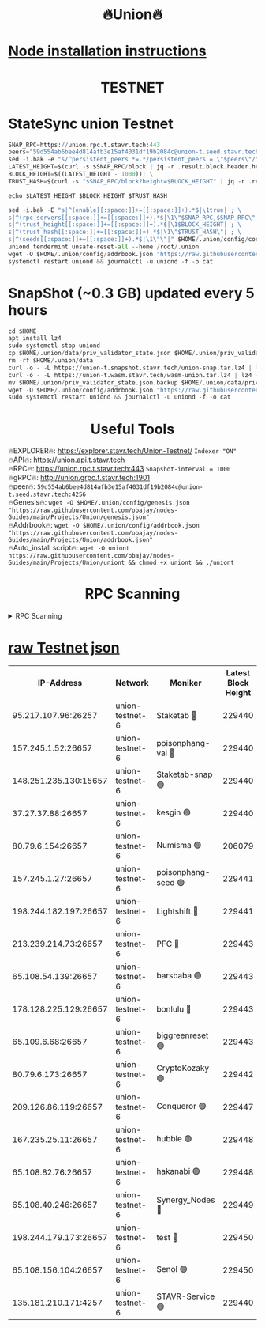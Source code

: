 <h1 align="center"> 🔥Union🔥</h1>

[Node installation instructions](https://github.com/obajay/nodes-Guides/tree/main/Projects/Union)
=

<h1 align="center"> TESTNET</h1>

# StateSync union Testnet
```python
SNAP_RPC=https://union.rpc.t.stavr.tech:443
peers="59d554ab6bee4d814afb3e15af4031df19b2084c@union-t.seed.stavr.tech:4256"
sed -i.bak -e "s/^persistent_peers *=.*/persistent_peers = \"$peers\"/" $HOME/.union/config/config.toml
LATEST_HEIGHT=$(curl -s $SNAP_RPC/block | jq -r .result.block.header.height); \
BLOCK_HEIGHT=$((LATEST_HEIGHT - 1000)); \
TRUST_HASH=$(curl -s "$SNAP_RPC/block?height=$BLOCK_HEIGHT" | jq -r .result.block_id.hash)

echo $LATEST_HEIGHT $BLOCK_HEIGHT $TRUST_HASH

sed -i.bak -E "s|^(enable[[:space:]]+=[[:space:]]+).*$|\1true| ; \
s|^(rpc_servers[[:space:]]+=[[:space:]]+).*$|\1\"$SNAP_RPC,$SNAP_RPC\"| ; \
s|^(trust_height[[:space:]]+=[[:space:]]+).*$|\1$BLOCK_HEIGHT| ; \
s|^(trust_hash[[:space:]]+=[[:space:]]+).*$|\1\"$TRUST_HASH\"| ; \
s|^(seeds[[:space:]]+=[[:space:]]+).*$|\1\"\"|" $HOME/.union/config/config.toml
uniond tendermint unsafe-reset-all --home /root/.union
wget -O $HOME/.union/config/addrbook.json "https://raw.githubusercontent.com/obajay/nodes-Guides/main/Projects/Union/addrbook.json"
systemctl restart uniond && journalctl -u uniond -f -o cat
```
# SnapShot (~0.3 GB) updated every 5 hours
```python
cd $HOME
apt install lz4
sudo systemctl stop uniond
cp $HOME/.union/data/priv_validator_state.json $HOME/.union/priv_validator_state.json.backup
rm -rf $HOME/.union/data
curl -o - -L https://union-t.snapshot.stavr.tech/union-snap.tar.lz4 | lz4 -c -d - | tar -x -C $HOME/.union --strip-components 2
curl -o - -L https://union-t.wasm.stavr.tech/wasm-union.tar.lz4 | lz4 -c -d - | tar -x -C $HOME/.union --strip-components 2
mv $HOME/.union/priv_validator_state.json.backup $HOME/.union/data/priv_validator_state.json
wget -O $HOME/.union/config/addrbook.json "https://raw.githubusercontent.com/obajay/nodes-Guides/main/Projects/Union/addrbook.json"
sudo systemctl restart uniond && journalctl -u uniond -f -o cat
```
 <h1 align="center"> Useful Tools</h1>
 
🔥EXPLORER🔥: https://explorer.stavr.tech/Union-Testnet/        `Indexer "ON"` \
🔥API🔥:      https://union.api.t.stavr.tech \
🔥RPC🔥:      https://union.rpc.t.stavr.tech:443              `Snapshot-interval = 1000` \
🔥gRPC🔥:     http://union.grpc.t.stavr.tech:1901 \
🔥peer🔥:     `59d554ab6bee4d814afb3e15af4031df19b2084c@union-t.seed.stavr.tech:4256` \
🔥Genesis🔥:     `wget -O $HOME/.union/config/genesis.json "https://raw.githubusercontent.com/obajay/nodes-Guides/main/Projects/Union/genesis.json"` \
🔥Addrbook🔥: ```wget -O $HOME/.union/config/addrbook.json "https://raw.githubusercontent.com/obajay/nodes-Guides/main/Projects/Union/addrbook.json"``` \
🔥Auto_install script🔥:  `wget -O uniont https://raw.githubusercontent.com/obajay/nodes-Guides/main/Projects/Union/uniont && chmod +x uniont && ./uniont`

<h1 align="center"> RPC Scanning</h1>

<details>
<summary>RPC Scanning</summary>

<h2 align="center"> We scan nodes in real time every 4 hours. And we provide the final result of RPC endpoints.
We cannot influence the operation of these nodes in any way. </h2>


```python
If Voting Power is higher than 0 --> then the Node is a validator of the network and may be subject to attack and be a potential threat to the chain.
```
```python
We marked such validators with a red symbol
```

</details>

[raw Testnet json](https://rpc-check.uniont.stavr.tech/uniont/rpc-uniont-result.json)
=



<table><tr><th>IP-Address</th><th>Network</th><th>Moniker</th><th>Latest Block Height</th><th>Earliest Block Height</th><th>Catching Up</th><th>Tx Index</th><th>Voting Power</th><th>Scan Time</th></tr><tr><td>95.217.107.96:26257</td><td>union-testnet-6</td><td>Staketab 🔴</td><td>229440</td><td>1</td><td>False</td><td>on</td><td>1000002</td><td>2024-02-28T15:25:03.011248111UTC</td></tr><tr><td>157.245.1.52:26657</td><td>union-testnet-6</td><td>poisonphang-val 🔴</td><td>229440</td><td>1</td><td>False</td><td>on</td><td>1000000</td><td>2024-02-28T15:25:03.622015625UTC</td></tr><tr><td>148.251.235.130:15657</td><td>union-testnet-6</td><td>Staketab-snap 🟢</td><td>229440</td><td>1</td><td>False</td><td>on</td><td>0</td><td>2024-02-28T15:25:04.176562900UTC</td></tr><tr><td>37.27.37.88:26657</td><td>union-testnet-6</td><td>kesgin 🟢</td><td>229440</td><td>1</td><td>False</td><td>on</td><td>0</td><td>2024-02-28T15:25:04.493979267UTC</td></tr><tr><td>80.79.6.154:26657</td><td>union-testnet-6</td><td>Numisma 🟢</td><td>206079</td><td>1</td><td>False</td><td>on</td><td>0</td><td>2024-02-28T15:25:08.919356487UTC</td></tr><tr><td>157.245.1.27:26657</td><td>union-testnet-6</td><td>poisonphang-seed 🟢</td><td>229441</td><td>1</td><td>False</td><td>on</td><td>0</td><td>2024-02-28T15:25:09.527154129UTC</td></tr><tr><td>198.244.182.197:26657</td><td>union-testnet-6</td><td>Lightshift 🔴</td><td>229441</td><td>1</td><td>False</td><td>on</td><td>1000000</td><td>2024-02-28T15:25:11.858212468UTC</td></tr><tr><td>213.239.214.73:26657</td><td>union-testnet-6</td><td>PFC 🔴</td><td>229443</td><td>1</td><td>False</td><td>on</td><td>1000001</td><td>2024-02-28T15:25:22.310101163UTC</td></tr><tr><td>65.108.54.139:26657</td><td>union-testnet-6</td><td>barsbaba 🟢</td><td>229443</td><td>1</td><td>False</td><td>on</td><td>0</td><td>2024-02-28T15:25:22.629931030UTC</td></tr><tr><td>178.128.225.129:26657</td><td>union-testnet-6</td><td>bonlulu 🔴</td><td>229443</td><td>1</td><td>False</td><td>on</td><td>1000000</td><td>2024-02-28T15:25:23.346267367UTC</td></tr><tr><td>65.109.6.68:26657</td><td>union-testnet-6</td><td>biggreenreset 🟢</td><td>229443</td><td>1</td><td>False</td><td>on</td><td>0</td><td>2024-02-28T15:25:23.664278105UTC</td></tr><tr><td>80.79.6.173:26657</td><td>union-testnet-6</td><td>CryptoKozaky 🟢</td><td>229442</td><td>1</td><td>False</td><td>on</td><td>0</td><td>2024-02-28T15:25:26.151040391UTC</td></tr><tr><td>209.126.86.119:26657</td><td>union-testnet-6</td><td>Conqueror 🟢</td><td>229447</td><td>1</td><td>False</td><td>on</td><td>0</td><td>2024-02-28T15:25:47.179667210UTC</td></tr><tr><td>167.235.25.11:26657</td><td>union-testnet-6</td><td>hubble 🟢</td><td>229448</td><td>1</td><td>False</td><td>on</td><td>0</td><td>2024-02-28T15:25:51.492141688UTC</td></tr><tr><td>65.108.82.76:26657</td><td>union-testnet-6</td><td>hakanabi 🟢</td><td>229448</td><td>1</td><td>False</td><td>on</td><td>0</td><td>2024-02-28T15:25:51.840044184UTC</td></tr><tr><td>65.108.40.246:26657</td><td>union-testnet-6</td><td>Synergy_Nodes 🔴</td><td>229449</td><td>1</td><td>False</td><td>on</td><td>1000001</td><td>2024-02-28T15:25:58.300868872UTC</td></tr><tr><td>198.244.179.173:26657</td><td>union-testnet-6</td><td>test 🔴</td><td>229450</td><td>1</td><td>False</td><td>on</td><td>1</td><td>2024-02-28T15:26:01.264148893UTC</td></tr><tr><td>65.108.156.104:26657</td><td>union-testnet-6</td><td>Senol 🟢</td><td>229450</td><td>1</td><td>False</td><td>on</td><td>0</td><td>2024-02-28T15:26:01.606073095UTC</td></tr><tr><td>135.181.210.171:4257</td><td>union-testnet-6</td><td>STAVR-Service 🟢</td><td>229440</td><td>228001</td><td>False</td><td>on</td><td>0</td><td>2024-02-28T15:25:03.927532161UTC</td></tr></table>
